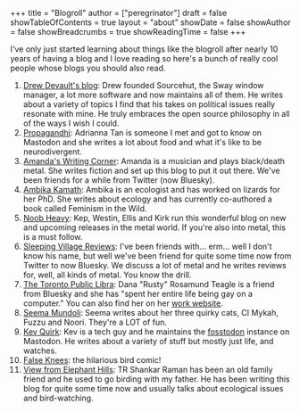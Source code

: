 +++
title = "Blogroll"
author = ["peregrinator"]
draft = false
showTableOfContents = true
layout = "about"
showDate = false
showAuthor = false
showBreadcrumbs = true
showReadingTime = false
+++

I've only just started learning about things like the blogroll after
nearly 10 years of having a blog and I love reading so here's a bunch
of really cool people whose blogs you should also read.

1.  [Drew Devault's blog](https://drewdevault.com/): Drew founded Sourcehut, the Sway window
    manager, a lot more software and now maintains all of them. He
    writes about a variety of topics I find that his takes on political
    issues really resonate with mine. He truly embraces the open source
    philosophy in all of the ways I wish I could.
2.  [Propagandhi](https://popagandhi.com/): Adrianna Tan is someone I met and got to know on
    Mastodon and she writes a lot about food and what it's like to be
    neurodivergent.
3.  [Amanda's Writing Corner](https://amandaswritingblog9.wordpress.com/): Amanda is a musician and plays black/death
    metal. She writes fiction and set up this blog to put it out
    there. We've been friends for a while from Twitter (now Bluesky).
4.  [Ambika Kamath](https://ambikamath.com/): Ambika is an ecologist and has worked on lizards for
    her PhD. She writes about ecology and has currently co-authored a
    book called Feminism in the Wild.
5.  [Noob Heavy](https://noobheavy.com/): Kep, Westin, Ellis and Kirk run this wonderful blog on
    new and upcoming releases in the metal world. If you're also into
    metal, this is a must follow.
6.  [Sleeping Village Reviews](https://www.sleepingvillagereviews.com/): I've been friends with... erm... well I
    don't know his name, but well we've been friend for quite some time
    now from Twitter to now Bluesky. We discuss a lot of metal and he
    writes reviews for, well, all kinds of metal. You know the drill.
7.  [The Toronto Public Libra](https://torontopubliclibra.substack.com/): Dana "Rusty" Rosamund Teagle is a friend
    from Bluesky and she has "spent her entire life being gay on a
    computer." You can also find her on her [work website](https://torontopubliclibra.com/).
8.  [Seema Mundoli](https://medium.com/@seemamundoli): Seema writes about her three quirky cats, CI Mykah,
    Fuzzu and Noori. They're a LOT of fun.
9.  [Kev Quirk](https://kevquirk.com/): Kev is a tech guy and he maintains the [fosstodon](https:fosstodon.org)
    instance on Mastodon. He writes about a variety of stuff but mostly
    just life, and watches.
10. [False Knees](https://falseknees.com/): the hilarious bird comic!
11. [View from Elephant Hills](https://shankarraman.in/): TR Shankar Raman has been an old family
    friend and he used to go birding with my father. He has been
    writing this blog for quite some time now and usually talks about
    ecological issues and bird-watching.
